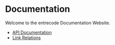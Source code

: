 # Documentation

Welcome to the entrecode Documentation Website.

- [API Documentation](./apidoc/)
- [Link Relations](./rel/)